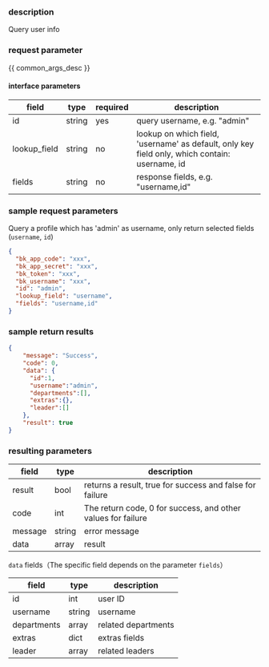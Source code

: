 ### description

Query user info

### request parameter

{{ common_args_desc }}


#### interface parameters

| field      |  type      | required   |  description      |
|-----------|------------|--------|------------|
| id | string | yes | query username, e.g. "admin" |
| lookup_field | string | no | lookup on which field, 'username' as default, only key field only, which contain: username, id|
| fields | string | no | response fields, e.g. "username,id" |


### sample request parameters

Query a profile which has 'admin' as username, only return selected fields (`username`, `id`)

``` json
{
  "bk_app_code": "xxx",
  "bk_app_secret": "xxx",
  "bk_token": "xxx",
  "bk_username": "xxx",
  "id": "admin",
  "lookup_field": "username",
  "fields": "username,id"
}
```

### sample return results

```json
{
    "message": "Success",
    "code": 0,
    "data": {
      "id":1,
      "username":"admin",
      "departments":[],
      "extras":{},
      "leader":[]
    },
    "result": true
}
```

### resulting parameters

| field      | type      | description      |
|-----------|-----------|-----------|
|result| bool | returns a result, true for success and false for failure |
|code|int|The return code, 0 for success, and other values for failure|
|message|string|error message|
|data| array| result |

`data` fields（The specific field depends on the parameter `fields`）

| field      | type     | description     |
|-----------|-----------|-----------|
|id| int | user ID |
|username|string| username |
|departments|array| related departments |
|extras| dict | extras fields |
|leader| array| related leaders |
